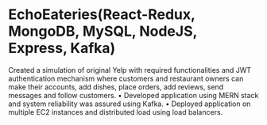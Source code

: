 # EchoEateries(React-Redux, MongoDB, MySQL, NodeJS, Express, Kafka)

Created a simulation of original Yelp with required functionalities and JWT authentication mechanism where customers and restaurant owners can
make their accounts, add dishes, place orders, add reviews, send messages and follow customers.
• Developed application using MERN stack and system reliability was assured using Kafka.
• Deployed application on multiple EC2 instances and distributed load using load balancers.

